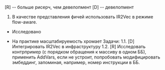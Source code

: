 [R] -- больше рисерч, чем девелопмент
[D] -- девелопмент

1. В качестве представления фичей использовать IR2Vec в режиме flow-aware.
+ Исследовано
- На практике масштабируемость хромает
Задачи:
1.1. [D] Интегрировать IR2Vec в инфраструктуру
1.2. [R] Исследовать контрпример (с порядком обращения к массиву в одном ББ), применить AddVars, если не устроит, попробовать модифицировать эмбеддинг, запоминая, например, номер инструкции в ББ.
